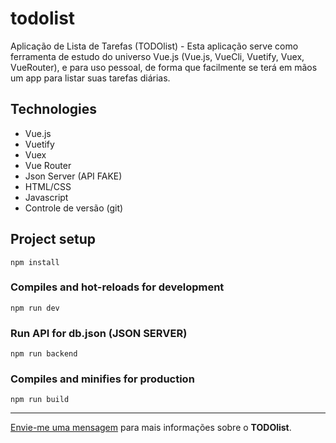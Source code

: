 # todolist

Aplicação de Lista de Tarefas (TODOlist) - Esta aplicação serve como ferramenta de estudo do universo Vue.js (Vue.js, VueCli, Vuetify, Vuex, VueRouter), e para uso pessoal, de forma que facilmente se terá em mãos um app para listar suas tarefas diárias. 


## Technologies

* Vue.js
* Vuetify
* Vuex
* Vue Router
* Json Server (API FAKE)
* HTML/CSS
* Javascript
* Controle de versão (git)

## Project setup
```
npm install
```

### Compiles and hot-reloads for development
```
npm run dev
```

### Run API for db.json (JSON SERVER)
```
npm run backend
```

### Compiles and minifies for production
```
npm run build
```

--- 

[Envie-me uma mensagem](mailto:programador.leandrolopes@gmail.com "Envie-me uma mensagem") para mais informações sobre o <b>TODOlist</b>. 